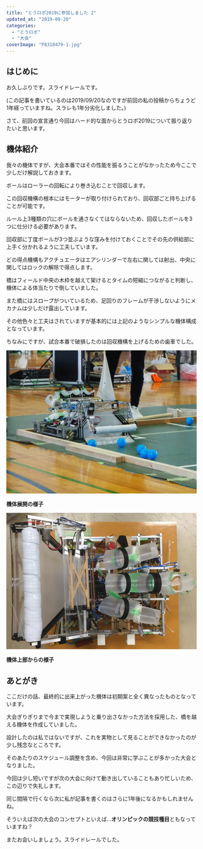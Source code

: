 ```yaml
---
title: "とうロボ2019に参加しました 2"
updated_at: "2019-09-20"
categories: 
  - "とうロボ"
  - "大会"
coverImage: "P8310479-1.jpg"
---
```


## はじめに

お久しぶりです。スライドレールです。

(この記事を書いているのは2019/09/20なのですが前回の私の投稿からちょうど1年経っていますね。スラレも1年分劣化しました。)

さて、前回の宣言通り今回はハード的な面からとうロボ2019について振り返りたいと思います。

## 機体紹介

我々の機体ですが、大会本番ではその性能を振るうことがなかったため今ここで少しだけ解説しておきます。

ボールはローラーの回転により巻き込むことで回収します。

この回収機構の根本にはモーターが取り付けられており、回収部ごと持ち上げることが可能です。

ルール上3種類の穴にボールを通さなくてはならないため、回収したボールを3つに仕分ける必要があります。

回収部に丁度ボールが3つ並ぶような窪みを付けておくことでその先の供給部に上手く分かれるように工夫しています。

どの得点機構もアクチュエータはエアシリンダーで左右に関しては射出、中央に関してはロックの解除で得点します。

橋はフィールド中央の木枠を越えて架けるとタイムの短縮につながると判断し、機体による体当たりで倒していました。

また橋にはスロープがついているため、足回りのフレームが干渉しないようにメカナムは少しだけ露出しています。

その他色々と工夫はされていますが基本的には上記のようなシンプルな機体構成となっています。

ちなみにですが、試合本番で破損したのは回収機構を上げるための歯車でした。

![](images/P8310479-1.jpg)

**機体展開の様子**

![](images/IMG_1279-1.jpg)

**機体上部からの様子**  

## あとがき

ここだけの話、最終的に出来上がった機体は初期案と全く異なったものとなっています。

大会ぎりぎりまで今まで実現しようと乗り出さなかった方法を採用した、橋を越える機体を作成していました。

設計したのは私ではないですが、これを実物として見ることができなかったのが少し残念なところです。

そのあたりのスケジュール調整を含め、今回は非常に学ぶことが多かった大会となりました。

今回は少し短いですが次の大会に向けて動き出していることもあり忙しいため、この辺りで失礼します。

同じ間隔で行くなら次に私が記事を書くのはさらに1年後になるかもしれませんね。

そういえば次の大会のコンセプトといえば...**オリンピックの競技種目**ともなっていますね？

またお会いしましょう。スライドレールでした。
